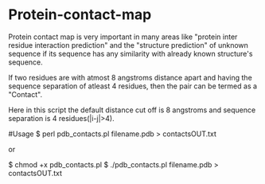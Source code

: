 # Protein-contact-map
Protein contact map is very important in many areas like "protein inter residue interaction prediction" and 
the "structure prediction" of unknown sequence if its sequence has any similarity with already known 
structure's sequence.

If two residues are with atmost 8 angstroms distance apart and having the sequence separation of atleast 4 residues, 
then the pair can be termed as a "Contact".

Here in this script the default distance cut off is 8 angstroms and sequence separation is 4 residues(|i-j|>4).

#Usage
$ perl pdb_contacts.pl filename.pdb > contactsOUT.txt

or

$ chmod +x pdb_contacts.pl
$ ./pdb_contacts.pl filename.pdb > contactsOUT.txt
